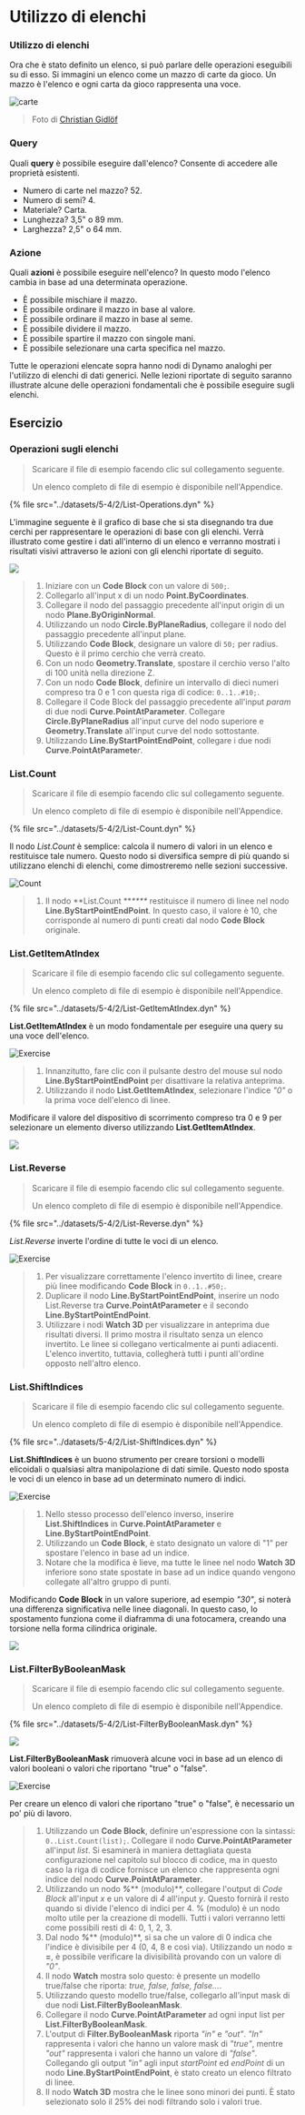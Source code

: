 # Utilizzo di elenchi

### Utilizzo di elenchi

Ora che è stato definito un elenco, si può parlare delle operazioni eseguibili su di esso. Si immagini un elenco come un mazzo di carte da gioco. Un mazzo è l'elenco e ogni carta da gioco rappresenta una voce.

![carte](../images/5-4/2/Playing\_cards\_modified.jpg)

> Foto di [Christian Gidlöf](https://commons.wikimedia.org/wiki/File:Playing\_cards\_modified.jpg)

### Query

Quali **query** è possibile eseguire dall'elenco? Consente di accedere alle proprietà esistenti.

* Numero di carte nel mazzo? 52.
* Numero di semi? 4.
* Materiale? Carta.
* Lunghezza? 3,5" o 89 mm.
* Larghezza? 2,5" o 64 mm.

### Azione

Quali **azioni** è possibile eseguire nell'elenco? In questo modo l'elenco cambia in base ad una determinata operazione.

* È possibile mischiare il mazzo.
* È possibile ordinare il mazzo in base al valore.
* È possibile ordinare il mazzo in base al seme.
* È possibile dividere il mazzo.
* È possibile spartire il mazzo con singole mani.
* È possibile selezionare una carta specifica nel mazzo.

Tutte le operazioni elencate sopra hanno nodi di Dynamo analoghi per l'utilizzo di elenchi di dati generici. Nelle lezioni riportate di seguito saranno illustrate alcune delle operazioni fondamentali che è possibile eseguire sugli elenchi.

## **Esercizio**

### **Operazioni sugli elenchi**

> Scaricare il file di esempio facendo clic sul collegamento seguente.
>
> Un elenco completo di file di esempio è disponibile nell'Appendice.

{% file src="../datasets/5-4/2/List-Operations.dyn" %}

L'immagine seguente è il grafico di base che si sta disegnando tra due cerchi per rappresentare le operazioni di base con gli elenchi. Verrà illustrato come gestire i dati all'interno di un elenco e verranno mostrati i risultati visivi attraverso le azioni con gli elenchi riportate di seguito.

![](<../images/5-4/2/working with list - list operation.jpg>)

> 1. Iniziare con un **Code Block** con un valore di `500;`.
> 2. Collegarlo all'input x di un nodo **Point.ByCoordinates**.
> 3. Collegare il nodo del passaggio precedente all'input origin di un nodo **Plane.ByOriginNormal**.
> 4. Utilizzando un nodo **Circle.ByPlaneRadius**, collegare il nodo del passaggio precedente all'input plane.
> 5. Utilizzando **Code Block**, designare un valore di `50;` per radius. Questo è il primo cerchio che verrà creato.
> 6. Con un nodo **Geometry.Translate**, spostare il cerchio verso l'alto di 100 unità nella direzione Z.
> 7. Con un nodo **Code Block**, definire un intervallo di dieci numeri compreso tra 0 e 1 con questa riga di codice: `0..1..#10;`.
> 8. Collegare il Code Block del passaggio precedente all'input _param_ di due nodi **Curve.PointAtParameter**. Collegare **Circle.ByPlaneRadius** all'input curve del nodo superiore e **Geometry.Translate** all'input curve del nodo sottostante.
> 9. Utilizzando **Line.ByStartPointEndPoint**, collegare i due nodi **Curve.PointAtParamete**_r_.

### List.Count

> Scaricare il file di esempio facendo clic sul collegamento seguente.
>
> Un elenco completo di file di esempio è disponibile nell'Appendice.

{% file src="../datasets/5-4/2/List-Count.dyn" %}

Il nodo _List.Count_ è semplice: calcola il numero di valori in un elenco e restituisce tale numero. Questo nodo si diversifica sempre di più quando si utilizzano elenchi di elenchi, come dimostreremo nelle sezioni successive.

![Count](<../images/5-4/2/working with list - list operation - list count.jpg>)

> 1. Il nodo **List.Count **_****_ restituisce il numero di linee nel nodo **Line.ByStartPointEndPoint**. In questo caso, il valore è 10, che corrisponde al numero di punti creati dal nodo **Code Block** originale.

### List.GetItemAtIndex

> Scaricare il file di esempio facendo clic sul collegamento seguente.
>
> Un elenco completo di file di esempio è disponibile nell'Appendice.

{% file src="../datasets/5-4/2/List-GetItemAtIndex.dyn" %}

**List.GetItemAtIndex** è un modo fondamentale per eseguire una query su una voce dell'elenco.

![Exercise](<../images/5-4/2/working with list - get item index 01.jpg>)

> 1. Innanzitutto, fare clic con il pulsante destro del mouse sul nodo **Line.ByStartPointEndPoint** per disattivare la relativa anteprima.
> 2. Utilizzando il nodo **List.GetItemAtIndex**, selezionare l'indice _"0"_ o la prima voce dell'elenco di linee.

Modificare il valore del dispositivo di scorrimento compreso tra 0 e 9 per selezionare un elemento diverso utilizzando **List.GetItemAtIndex**.

![](<../images/5-4/2/working with list - get item index 02.gif>)

### List.Reverse

> Scaricare il file di esempio facendo clic sul collegamento seguente.
>
> Un elenco completo di file di esempio è disponibile nell'Appendice.

{% file src="../datasets/5-4/2/List-Reverse.dyn" %}

_List.Reverse_ inverte l'ordine di tutte le voci di un elenco.

![Exercise](<../images/5-4/2/working with list - list reverse.jpg>)

> 1. Per visualizzare correttamente l'elenco invertito di linee, creare più linee modificando **Code Block** in `0..1..#50;`.
> 2. Duplicare il nodo **Line.ByStartPointEndPoint**, inserire un nodo List.Reverse tra **Curve.PointAtParameter** e il secondo **Line.ByStartPointEndPoint**.
> 3. Utilizzare i nodi **Watch 3D** per visualizzare in anteprima due risultati diversi. Il primo mostra il risultato senza un elenco invertito. Le linee si collegano verticalmente ai punti adiacenti. L'elenco invertito, tuttavia, collegherà tutti i punti all'ordine opposto nell'altro elenco.

### List.ShiftIndices <a href="#listshiftindices" id="listshiftindices"></a>

> Scaricare il file di esempio facendo clic sul collegamento seguente.
>
> Un elenco completo di file di esempio è disponibile nell'Appendice.

{% file src="../datasets/5-4/2/List-ShiftIndices.dyn" %}

**List.ShiftIndices** è un buono strumento per creare torsioni o modelli elicoidali o qualsiasi altra manipolazione di dati simile. Questo nodo sposta le voci di un elenco in base ad un determinato numero di indici.

![Exercise](<../images/5-4/2/working with list - shiftIndices 01.jpg>)

> 1. Nello stesso processo dell'elenco inverso, inserire **List.ShiftIndices** in **Curve.PointAtParameter** e **Line.ByStartPointEndPoint**.
> 2. Utilizzando un **Code Block**, è stato designato un valore di "1" per spostare l'elenco in base ad un indice.
> 3. Notare che la modifica è lieve, ma tutte le linee nel nodo **Watch 3D** inferiore sono state spostate in base ad un indice quando vengono collegate all'altro gruppo di punti.

Modificando **Code Block** in un valore superiore, ad esempio _"30"_, si noterà una differenza significativa nelle linee diagonali. In questo caso, lo spostamento funziona come il diaframma di una fotocamera, creando una torsione nella forma cilindrica originale.

![](<../images/5-4/2/working with list - shiftIndices 02.jpg>)

### List.FilterByBooleanMask <a href="#listfilterbybooleanmask" id="listfilterbybooleanmask"></a>

> Scaricare il file di esempio facendo clic sul collegamento seguente.
>
> Un elenco completo di file di esempio è disponibile nell'Appendice.

{% file src="../datasets/5-4/2/List-FilterByBooleanMask.dyn" %}

![](../images/5-4/2/ListFilterBool.png)

**List.FilterByBooleanMask** rimuoverà alcune voci in base ad un elenco di valori booleani o valori che riportano "true" o "false".

![Exercise](<../images/5-4/2/working with list - filter by bool mask.jpg>)

Per creare un elenco di valori che riportano "true" o "false", è necessario un po' più di lavoro.

> 1. Utilizzando un **Code Block**, definire un'espressione con la sintassi: `0..List.Count(list);`. Collegare il nodo **Curve.PointAtParameter** all'input _list_. Si esaminerà in maniera dettagliata questa configurazione nel capitolo sul blocco di codice, ma in questo caso la riga di codice fornisce un elenco che rappresenta ogni indice del nodo **Curve.PointAtParameter**.
> 2. Utilizzando un nodo _**%**_** (modulo)**, collegare l'output di _Code Block_ all'input _x_ e un valore di _4_ all'input _y_. Questo fornirà il resto quando si divide l'elenco di indici per 4. % (modulo) è un nodo molto utile per la creazione di modelli. Tutti i valori verranno letti come possibili resti di 4: 0, 1, 2, 3.
> 3. Dal nodo _**%**_** (modulo)**, si sa che un valore di 0 indica che l'indice è divisibile per 4 (0, 4, 8 e così via). Utilizzando un nodo **= =**, è possibile verificare la divisibilità provando con un valore di _"0"_.
> 4. Il nodo **Watch** mostra solo questo: è presente un modello true/false che riporta: _true, false, false, false..._.
> 5. Utilizzando questo modello true/false, collegarlo all'input mask di due nodi **List.FilterByBooleanMask**.
> 6. Collegare il nodo **Curve.PointAtParameter** ad ogni input list per **List.FilterByBooleanMask**.
> 7. L'output di **Filter.ByBooleanMask** riporta _"in"_ e _"out"_. _"In"_ rappresenta i valori che hanno un valore mask di _"true"_, mentre _"out"_ rappresenta i valori che hanno un valore di _"false"_. Collegando gli output _"in"_ agli input _startPoint_ ed _endPoint_ di un nodo **Line.ByStartPointEndPoint**, è stato creato un elenco filtrato di linee.
> 8. Il nodo **Watch 3D** mostra che le linee sono minori dei punti. È stato selezionato solo il 25% dei nodi filtrando solo i valori true.
